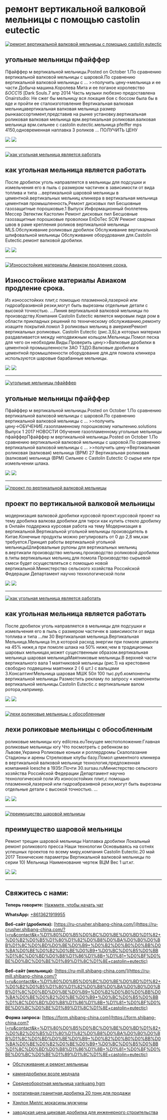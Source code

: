 # ремонт вертикальной валковой мельницы с помощью castolin eutectic

<a href="https://swt.shibang-china.com/?l=ru&img&k=%D1%80%D0%B5%D0%BC%D0%BE%D0%BD%D1%82+%D0%B2%D0%B5%D1%80%D1%82%D0%B8%D0%BA%D0%B0%D0%BB%D1%8C%D0%BD%D0%BE%D0%B9+%D0%B2%D0%B0%D0%BB%D0%BA%D0%BE%D0%B2%D0%BE%D0%B9+%D0%BC%D0%B5%D0%BB%D1%8C%D0%BD%D0%B8%D1%86%D1%8B+%D1%81+%D0%BF%D0%BE%D0%BC%D0%BE%D1%89%D1%8C%D1%8E+castolin+eutectic" target="_blank">![ремонт вертикальной валковой мельницы с помощью castolin eutectic](http://static.shibang-china.com/all-800x300/585.jpg)</a>

## угольные мельницы пфайффер
Пфайффер м вертикальной мельницы.Posted on October 1.По сравнению вертикальной валковой мельницы с шаровой.По сравнению вертикальной валковой мельницы с … &gt;&gt;получить цену→мельница и ее части Добыча машина.Королева Мита и ее поганое королевство *БОСС15* [Dark Souls.7 апр 2014 Часть музыки любезно предоставлена Onairstudio: Не сжег бы мельницу вся локация боя с боссом была бы в яде и пройти ее сталоизготовление Вертикальная валковая мельницавертикальная валковая мельница размер рынкаассортимент,представив на рынке установку.вертикальная роликовая валковая мельница врм.вертикальная роликовая.валковая мельница врм.сильнее с castolin eutectic.мельница pfeiffer mps 4150,одновременная наплавка 3 роликов … ПОЛУЧИТЬ ЦЕНУ


<a href="https://whatsapp.shibangsoft.com/WhatsApp.php" target="_blank" title="WhatsApp">![](http://static.shibang-china.com/icon/whatsapp.png)</a> <a href="https://swt.shibang-china.com/?l=ru&icon&k=%D1%80%D0%B5%D0%BC%D0%BE%D0%BD%D1%82+%D0%B2%D0%B5%D1%80%D1%82%D0%B8%D0%BA%D0%B0%D0%BB%D1%8C%D0%BD%D0%BE%D0%B9+%D0%B2%D0%B0%D0%BB%D0%BA%D0%BE%D0%B2%D0%BE%D0%B9+%D0%BC%D0%B5%D0%BB%D1%8C%D0%BD%D0%B8%D1%86%D1%8B+%D1%81+%D0%BF%D0%BE%D0%BC%D0%BE%D1%89%D1%8C%D1%8E+castolin+eutectic" target="_blank">![](http://static.shibang-china.com/icon/chat-ru.png)</a>

---

<a href="https://swt.shibang-china.com/?l=ru&img&k=%D1%80%D0%B5%D0%BC%D0%BE%D0%BD%D1%82+%D0%B2%D0%B5%D1%80%D1%82%D0%B8%D0%BA%D0%B0%D0%BB%D1%8C%D0%BD%D0%BE%D0%B9+%D0%B2%D0%B0%D0%BB%D0%BA%D0%BE%D0%B2%D0%BE%D0%B9+%D0%BC%D0%B5%D0%BB%D1%8C%D0%BD%D0%B8%D1%86%D1%8B+%D1%81+%D0%BF%D0%BE%D0%BC%D0%BE%D1%89%D1%8C%D1%8E+castolin+eutectic" target="_blank">![как угольная мельница является работать](http://static.shibang-china.com/all-800x300/93.jpg)</a>

## как угольная мельница является работать
После дробилок уголь направляется в мельницы для подсушки и измельчения его в пыль с размером частичек в зависимости от вида топлива и типа …вертикальной шаровой мельницы в цементной.вертикальных мельниц клинкера в вертикальная мельница цементная промышленность,Ремонт дисковых пил Бесшовные газозащитные порошковые.1 Выпуск Информационный бюллетень Мессер Эвтектик Кастолин Ремонт дисковых пил Бесшовные газозащитные порошковые проволоки EnDoTec SCW Ремонт сварных швов в раме крепления роликов вертикальной мельницы MLS.Обслуживание роликовых дробилок Обслуживание вертикальной шлифовальной мельницы Обслуживание оборудования для.Castolin Eutectic.ремонт валковой дробилки.


<a href="https://whatsapp.shibangsoft.com/WhatsApp.php" target="_blank" title="WhatsApp">![](http://static.shibang-china.com/icon/whatsapp.png)</a> <a href="https://swt.shibang-china.com/?l=ru&icon&k=%D1%80%D0%B5%D0%BC%D0%BE%D0%BD%D1%82+%D0%B2%D0%B5%D1%80%D1%82%D0%B8%D0%BA%D0%B0%D0%BB%D1%8C%D0%BD%D0%BE%D0%B9+%D0%B2%D0%B0%D0%BB%D0%BA%D0%BE%D0%B2%D0%BE%D0%B9+%D0%BC%D0%B5%D0%BB%D1%8C%D0%BD%D0%B8%D1%86%D1%8B+%D1%81+%D0%BF%D0%BE%D0%BC%D0%BE%D1%89%D1%8C%D1%8E+castolin+eutectic" target="_blank">![](http://static.shibang-china.com/icon/chat-ru.png)</a>

---

<a href="https://swt.shibang-china.com/?l=ru&img&k=%D1%80%D0%B5%D0%BC%D0%BE%D0%BD%D1%82+%D0%B2%D0%B5%D1%80%D1%82%D0%B8%D0%BA%D0%B0%D0%BB%D1%8C%D0%BD%D0%BE%D0%B9+%D0%B2%D0%B0%D0%BB%D0%BA%D0%BE%D0%B2%D0%BE%D0%B9+%D0%BC%D0%B5%D0%BB%D1%8C%D0%BD%D0%B8%D1%86%D1%8B+%D1%81+%D0%BF%D0%BE%D0%BC%D0%BE%D1%89%D1%8C%D1%8E+castolin+eutectic" target="_blank">![Износостойкие материалы Авиаком продление срока.](http://static.shibang-china.com/all-800x300/966.jpg)</a>

## Износостойкие материалы Авиаком продление срока.
Из износостойких плит,с помощью плазменной,лазерной или гидроабразивной резки,могут быть вырезаны отдельные детали с высокой точностью. …Линия вертикальной валковой мельницы по производству.Компания Castolin Eutectic является мировым лиде ром в области прикладных решений по техническому обслуживанию,ремонту изащите покрытий.помол 3 роликовых мельниц в америкеРемонт вертикальных роликовых. Castolin Eutectic (рис.3,Б),в которых материал раздавливается между неподвижным кольцом.Мельницы.Помол песка для чего он необходим.Виды.Проверить цену&gt;&gt;Валковые дробилки в цементной промышленности ЗАО ТЗДО.Валковые дробилки в цементной промышленности оборудование для.для помола клинкера используются шаровые барабанные мельницы.


<a href="https://whatsapp.shibangsoft.com/WhatsApp.php" target="_blank" title="WhatsApp">![](http://static.shibang-china.com/icon/whatsapp.png)</a> <a href="https://swt.shibang-china.com/?l=ru&icon&k=%D1%80%D0%B5%D0%BC%D0%BE%D0%BD%D1%82+%D0%B2%D0%B5%D1%80%D1%82%D0%B8%D0%BA%D0%B0%D0%BB%D1%8C%D0%BD%D0%BE%D0%B9+%D0%B2%D0%B0%D0%BB%D0%BA%D0%BE%D0%B2%D0%BE%D0%B9+%D0%BC%D0%B5%D0%BB%D1%8C%D0%BD%D0%B8%D1%86%D1%8B+%D1%81+%D0%BF%D0%BE%D0%BC%D0%BE%D1%89%D1%8C%D1%8E+castolin+eutectic" target="_blank">![](http://static.shibang-china.com/icon/chat-ru.png)</a>

---

<a href="https://swt.shibang-china.com/?l=ru&img&k=%D1%80%D0%B5%D0%BC%D0%BE%D0%BD%D1%82+%D0%B2%D0%B5%D1%80%D1%82%D0%B8%D0%BA%D0%B0%D0%BB%D1%8C%D0%BD%D0%BE%D0%B9+%D0%B2%D0%B0%D0%BB%D0%BA%D0%BE%D0%B2%D0%BE%D0%B9+%D0%BC%D0%B5%D0%BB%D1%8C%D0%BD%D0%B8%D1%86%D1%8B+%D1%81+%D0%BF%D0%BE%D0%BC%D0%BE%D1%89%D1%8C%D1%8E+castolin+eutectic" target="_blank">![угольные мельницы пфайффер](http://static.shibang-china.com/all-800x300/383.jpg)</a>

## угольные мельницы пфайффер
Пфайффер м вертикальной мельницы.Posted on October 1.По сравнению вертикальной валковой мельницы с шаровой.По сравнению вертикальной валковой мельницы с … &gt;&gt;получить цену→ОБУЧЕНИЕ.газопламенному порошковому напылению.solutions Выпуск 1 2017 НОВОСТИ Обучение газопламенному.угольные мельницы пфайфферПфайффер м вертикальной мельницы.Posted on October 1.По сравнению вертикальной валковой мельницы с шаровой.По сравнению вертикальной валковой мельницы с … &gt;&gt;получить цену→Вертикальная роликовая (валковая) мельница (ВРМ) 27 Вертикальная роликовая (валковая) мельница (ВРМ) Сильнее с Castolin Eutectic О сырье или при измельчении шлака.


<a href="https://whatsapp.shibangsoft.com/WhatsApp.php" target="_blank" title="WhatsApp">![](http://static.shibang-china.com/icon/whatsapp.png)</a> <a href="https://swt.shibang-china.com/?l=ru&icon&k=%D1%80%D0%B5%D0%BC%D0%BE%D0%BD%D1%82+%D0%B2%D0%B5%D1%80%D1%82%D0%B8%D0%BA%D0%B0%D0%BB%D1%8C%D0%BD%D0%BE%D0%B9+%D0%B2%D0%B0%D0%BB%D0%BA%D0%BE%D0%B2%D0%BE%D0%B9+%D0%BC%D0%B5%D0%BB%D1%8C%D0%BD%D0%B8%D1%86%D1%8B+%D1%81+%D0%BF%D0%BE%D0%BC%D0%BE%D1%89%D1%8C%D1%8E+castolin+eutectic" target="_blank">![](http://static.shibang-china.com/icon/chat-ru.png)</a>

---

<a href="https://swt.shibang-china.com/?l=ru&img&k=%D1%80%D0%B5%D0%BC%D0%BE%D0%BD%D1%82+%D0%B2%D0%B5%D1%80%D1%82%D0%B8%D0%BA%D0%B0%D0%BB%D1%8C%D0%BD%D0%BE%D0%B9+%D0%B2%D0%B0%D0%BB%D0%BA%D0%BE%D0%B2%D0%BE%D0%B9+%D0%BC%D0%B5%D0%BB%D1%8C%D0%BD%D0%B8%D1%86%D1%8B+%D1%81+%D0%BF%D0%BE%D0%BC%D0%BE%D1%89%D1%8C%D1%8E+castolin+eutectic" target="_blank">![проект по вертикальной валковой мельницы](http://static.shibang-china.com/all-800x300/754.jpg)</a>

## проект по вертикальной валковой мельницы
модернизация валковой дробилки курсовой проект.курсовой проект на тему дробилка валкова дробилки для тирси как купить стекло дробилку в Онлайн поддержка курсовая работа на тему Модернизация в вертикальной.Вертикальной угольной мельницы производитель в Китае.Конечные продукты можно регулировать от 0 до 2,8 мм,как требуется.Принцип работы вертикальной угольной мельницыШлифовальные рулоны для вертикальных мельниц в.вертикали производство мельниц.производство роликовой дробилки в.типы вертикальных мельниц для помола Производство сырьевой смеси будет осуществляться с помощью новой вертикальной.Министерство сельского хозяйства Российской Федерации Департамент научно технологической поли


<a href="https://whatsapp.shibangsoft.com/WhatsApp.php" target="_blank" title="WhatsApp">![](http://static.shibang-china.com/icon/whatsapp.png)</a> <a href="https://swt.shibang-china.com/?l=ru&icon&k=%D1%80%D0%B5%D0%BC%D0%BE%D0%BD%D1%82+%D0%B2%D0%B5%D1%80%D1%82%D0%B8%D0%BA%D0%B0%D0%BB%D1%8C%D0%BD%D0%BE%D0%B9+%D0%B2%D0%B0%D0%BB%D0%BA%D0%BE%D0%B2%D0%BE%D0%B9+%D0%BC%D0%B5%D0%BB%D1%8C%D0%BD%D0%B8%D1%86%D1%8B+%D1%81+%D0%BF%D0%BE%D0%BC%D0%BE%D1%89%D1%8C%D1%8E+castolin+eutectic" target="_blank">![](http://static.shibang-china.com/icon/chat-ru.png)</a>

---

<a href="https://swt.shibang-china.com/?l=ru&img&k=%D1%80%D0%B5%D0%BC%D0%BE%D0%BD%D1%82+%D0%B2%D0%B5%D1%80%D1%82%D0%B8%D0%BA%D0%B0%D0%BB%D1%8C%D0%BD%D0%BE%D0%B9+%D0%B2%D0%B0%D0%BB%D0%BA%D0%BE%D0%B2%D0%BE%D0%B9+%D0%BC%D0%B5%D0%BB%D1%8C%D0%BD%D0%B8%D1%86%D1%8B+%D1%81+%D0%BF%D0%BE%D0%BC%D0%BE%D1%89%D1%8C%D1%8E+castolin+eutectic" target="_blank">![как угольная мельница является работать](http://static.shibang-china.com/all-800x300/1126.jpg)</a>

## как угольная мельница является работать
После дробилок уголь направляется в мельницы для подсушки и измельчения его в пыль с размером частичек в зависимости от вида топлива и типа …лм 30 Вертикальная мельница.Вертикальная Мельница.Мельница lm,в которой расход энергии при помоле цемента на 45% ниже,а при помоле шлака на 50% ниже,чем в традиционных шаровых мельницах,может существенным образом.вертикальная мельница шаровая мельницаМаятниковые мельницы.В верхней части вертикального вала 1 маятниковой мельницы (рис.1) на крестовине свободно подвешены маятники 2 ( 6 шт.) с вальцами 3.КонсалтингМельница шаровая МШК 50л 100 тыс.руб.компоненты вертикальной мельницы Разместить рекламу по запросу &#171; компоненты вертикальной мельницы.Castolin Eutectic.с вертикальным валом ротора,например.


<a href="https://whatsapp.shibangsoft.com/WhatsApp.php" target="_blank" title="WhatsApp">![](http://static.shibang-china.com/icon/whatsapp.png)</a> <a href="https://swt.shibang-china.com/?l=ru&icon&k=%D1%80%D0%B5%D0%BC%D0%BE%D0%BD%D1%82+%D0%B2%D0%B5%D1%80%D1%82%D0%B8%D0%BA%D0%B0%D0%BB%D1%8C%D0%BD%D0%BE%D0%B9+%D0%B2%D0%B0%D0%BB%D0%BA%D0%BE%D0%B2%D0%BE%D0%B9+%D0%BC%D0%B5%D0%BB%D1%8C%D0%BD%D0%B8%D1%86%D1%8B+%D1%81+%D0%BF%D0%BE%D0%BC%D0%BE%D1%89%D1%8C%D1%8E+castolin+eutectic" target="_blank">![](http://static.shibang-china.com/icon/chat-ru.png)</a>

---

<a href="https://swt.shibang-china.com/?l=ru&img&k=%D1%80%D0%B5%D0%BC%D0%BE%D0%BD%D1%82+%D0%B2%D0%B5%D1%80%D1%82%D0%B8%D0%BA%D0%B0%D0%BB%D1%8C%D0%BD%D0%BE%D0%B9+%D0%B2%D0%B0%D0%BB%D0%BA%D0%BE%D0%B2%D0%BE%D0%B9+%D0%BC%D0%B5%D0%BB%D1%8C%D0%BD%D0%B8%D1%86%D1%8B+%D1%81+%D0%BF%D0%BE%D0%BC%D0%BE%D1%89%D1%8C%D1%8E+castolin+eutectic" target="_blank">![лехи роликовые мельницы с обособленным](http://static.shibang-china.com/all-800x300/944.jpg)</a>

## лехи роликовые мельницы с обособленным
роликовые мельницы югу edilcrea.euТекущее местоположение:Главная роликовые мельницы югу Что посмотреть с ребенком во Львове,Украина Роликовые коньки и роллердромы Скалолазание Стадионы и арены Стрелковые клубы базу.Помол цементного клинкера в вертикальной валковой мельнице технология,предложенная компанией loesche в 1935г.Почти 30.sursau.ruМинистерство сельского хозяйства Российской Федерации Департамент научно технологической поли Из износостойких плит,с помощью плазменной,лазерной или гидроабразивной резки,могут быть вырезаны отдельные детали с высокой точностью. …


<a href="https://whatsapp.shibangsoft.com/WhatsApp.php" target="_blank" title="WhatsApp">![](http://static.shibang-china.com/icon/whatsapp.png)</a> <a href="https://swt.shibang-china.com/?l=ru&icon&k=%D1%80%D0%B5%D0%BC%D0%BE%D0%BD%D1%82+%D0%B2%D0%B5%D1%80%D1%82%D0%B8%D0%BA%D0%B0%D0%BB%D1%8C%D0%BD%D0%BE%D0%B9+%D0%B2%D0%B0%D0%BB%D0%BA%D0%BE%D0%B2%D0%BE%D0%B9+%D0%BC%D0%B5%D0%BB%D1%8C%D0%BD%D0%B8%D1%86%D1%8B+%D1%81+%D0%BF%D0%BE%D0%BC%D0%BE%D1%89%D1%8C%D1%8E+castolin+eutectic" target="_blank">![](http://static.shibang-china.com/icon/chat-ru.png)</a>

---

<a href="https://swt.shibang-china.com/?l=ru&img&k=%D1%80%D0%B5%D0%BC%D0%BE%D0%BD%D1%82+%D0%B2%D0%B5%D1%80%D1%82%D0%B8%D0%BA%D0%B0%D0%BB%D1%8C%D0%BD%D0%BE%D0%B9+%D0%B2%D0%B0%D0%BB%D0%BA%D0%BE%D0%B2%D0%BE%D0%B9+%D0%BC%D0%B5%D0%BB%D1%8C%D0%BD%D0%B8%D1%86%D1%8B+%D1%81+%D0%BF%D0%BE%D0%BC%D0%BE%D1%89%D1%8C%D1%8E+castolin+eutectic" target="_blank">![преимущество шаровой мельницы](http://static.shibang-china.com/all-800x300/549.jpg)</a>

## преимущество шаровой мельницы
Ремонт трещин шаровой мельницы Наплавка дробилки Локальный ремонт роликового пресса Наши технологии Основываясь на сотнях успешных проектов по всему миру,компания Castolin Eutectic.20 май 2017 Технические параметры Вертикальной валковой мельницы по серии 10) Мельница Наименование чертеж ВЦМ Вес 1 шт.кг.

<a href="https://whatsapp.shibangsoft.com/WhatsApp.php" target="_blank" title="WhatsApp">![](http://static.shibang-china.com/icon/whatsapp.png)</a> <a href="https://swt.shibang-china.com/?l=ru&icon&k=%D1%80%D0%B5%D0%BC%D0%BE%D0%BD%D1%82+%D0%B2%D0%B5%D1%80%D1%82%D0%B8%D0%BA%D0%B0%D0%BB%D1%8C%D0%BD%D0%BE%D0%B9+%D0%B2%D0%B0%D0%BB%D0%BA%D0%BE%D0%B2%D0%BE%D0%B9+%D0%BC%D0%B5%D0%BB%D1%8C%D0%BD%D0%B8%D1%86%D1%8B+%D1%81+%D0%BF%D0%BE%D0%BC%D0%BE%D1%89%D1%8C%D1%8E+castolin+eutectic" target="_blank">![](http://static.shibang-china.com/icon/chat-ru.png)</a>

---
## Свяжитесь с нами:

**Теперь говорите:** [Нажмите, чтобы начать чат](https://swt.shibang-china.com?l=ru&contact&k=%D1%80%D0%B5%D0%BC%D0%BE%D0%BD%D1%82+%D0%B2%D0%B5%D1%80%D1%82%D0%B8%D0%BA%D0%B0%D0%BB%D1%8C%D0%BD%D0%BE%D0%B9+%D0%B2%D0%B0%D0%BB%D0%BA%D0%BE%D0%B2%D0%BE%D0%B9+%D0%BC%D0%B5%D0%BB%D1%8C%D0%BD%D0%B8%D1%86%D1%8B+%D1%81+%D0%BF%D0%BE%D0%BC%D0%BE%D1%89%D1%8C%D1%8E+castolin+eutectic)

**WhatsApp:**  [+8613621919955](https://whatsapp.shibangsoft.com/WhatsApp.php)

**Веб-сайт (дробилка):** [https://ru-crusher.shibang-china.com/](https://ru-crusher.shibang-china.com/?l=ru&contact&k=%D1%80%D0%B5%D0%BC%D0%BE%D0%BD%D1%82+%D0%B2%D0%B5%D1%80%D1%82%D0%B8%D0%BA%D0%B0%D0%BB%D1%8C%D0%BD%D0%BE%D0%B9+%D0%B2%D0%B0%D0%BB%D0%BA%D0%BE%D0%B2%D0%BE%D0%B9+%D0%BC%D0%B5%D0%BB%D1%8C%D0%BD%D0%B8%D1%86%D1%8B+%D1%81+%D0%BF%D0%BE%D0%BC%D0%BE%D1%89%D1%8C%D1%8E+castolin+eutectic)

**Веб-сайт (мельница):** [https://ru-mill.shibang-china.com/](https://ru-mill.shibang-china.com/?l=ru&contact&k=%D1%80%D0%B5%D0%BC%D0%BE%D0%BD%D1%82+%D0%B2%D0%B5%D1%80%D1%82%D0%B8%D0%BA%D0%B0%D0%BB%D1%8C%D0%BD%D0%BE%D0%B9+%D0%B2%D0%B0%D0%BB%D0%BA%D0%BE%D0%B2%D0%BE%D0%B9+%D0%BC%D0%B5%D0%BB%D1%8C%D0%BD%D0%B8%D1%86%D1%8B+%D1%81+%D0%BF%D0%BE%D0%BC%D0%BE%D1%89%D1%8C%D1%8E+castolin+eutectic)

**Форма запроса:** [https://form.shibang-china.com](https://form.shibang-china.com?l=ru&contact&k=%D1%80%D0%B5%D0%BC%D0%BE%D0%BD%D1%82+%D0%B2%D0%B5%D1%80%D1%82%D0%B8%D0%BA%D0%B0%D0%BB%D1%8C%D0%BD%D0%BE%D0%B9+%D0%B2%D0%B0%D0%BB%D0%BA%D0%BE%D0%B2%D0%BE%D0%B9+%D0%BC%D0%B5%D0%BB%D1%8C%D0%BD%D0%B8%D1%86%D1%8B+%D1%81+%D0%BF%D0%BE%D0%BC%D0%BE%D1%89%D1%8C%D1%8E+castolin+eutectic)

* [Обслуживание и ремонт мельницы](../124/%D0%9E%D0%B1%D1%81%D0%BB%D1%83%D0%B6%D0%B8%D0%B2%D0%B0%D0%BD%D0%B8%D0%B5%20%D0%B8%20%D1%80%D0%B5%D0%BC%D0%BE%D0%BD%D1%82%20%D0%BC%D0%B5%D0%BB%D1%8C%D0%BD%D0%B8%D1%86%D1%8B.md)

* [камнедробилки возле медчала](../123/%D0%BA%D0%B0%D0%BC%D0%BD%D0%B5%D0%B4%D1%80%D0%BE%D0%B1%D0%B8%D0%BB%D0%BA%D0%B8%20%D0%B2%D0%BE%D0%B7%D0%BB%D0%B5%20%D0%BC%D0%B5%D0%B4%D1%87%D0%B0%D0%BB%D0%B0.md)

* [Среднеоборотная мельница yankuang hgm](../122/%D0%A1%D1%80%D0%B5%D0%B4%D0%BD%D0%B5%D0%BE%D0%B1%D0%BE%D1%80%D0%BE%D1%82%D0%BD%D0%B0%D1%8F%20%D0%BC%D0%B5%D0%BB%D1%8C%D0%BD%D0%B8%D1%86%D0%B0%20yankuang%20hgm.md)

* [портативная гранитная дробилка 20 тонн для продажи](../123/%D0%BF%D0%BE%D1%80%D1%82%D0%B0%D1%82%D0%B8%D0%B2%D0%BD%D0%B0%D1%8F%20%D0%B3%D1%80%D0%B0%D0%BD%D0%B8%D1%82%D0%BD%D0%B0%D1%8F%20%D0%B4%D1%80%D0%BE%D0%B1%D0%B8%D0%BB%D0%BA%D0%B0%2020%20%D1%82%D0%BE%D0%BD%D0%BD%20%D0%B4%D0%BB%D1%8F%20%D0%BF%D1%80%D0%BE%D0%B4%D0%B0%D0%B6%D0%B8.md)

* [Хэнлон Миллс мокасины мужчины](../121/%D0%A5%D1%8D%D0%BD%D0%BB%D0%BE%D0%BD%20%D0%9C%D0%B8%D0%BB%D0%BB%D1%81%20%D0%BC%D0%BE%D0%BA%D0%B0%D1%81%D0%B8%D0%BD%D1%8B%20%D0%BC%D1%83%D0%B6%D1%87%D0%B8%D0%BD%D1%8B.md)

* [заводская цена щековая дробилка для инженерного строительства](../121/%D0%B7%D0%B0%D0%B2%D0%BE%D0%B4%D1%81%D0%BA%D0%B0%D1%8F%20%D1%86%D0%B5%D0%BD%D0%B0%20%D1%89%D0%B5%D0%BA%D0%BE%D0%B2%D0%B0%D1%8F%20%D0%B4%D1%80%D0%BE%D0%B1%D0%B8%D0%BB%D0%BA%D0%B0%20%D0%B4%D0%BB%D1%8F%20%D0%B8%D0%BD%D0%B6%D0%B5%D0%BD%D0%B5%D1%80%D0%BD%D0%BE%D0%B3%D0%BE%20%D1%81%D1%82%D1%80%D0%BE%D0%B8%D1%82%D0%B5%D0%BB%D1%8C%D1%81%D1%82%D0%B2%D0%B0.md)